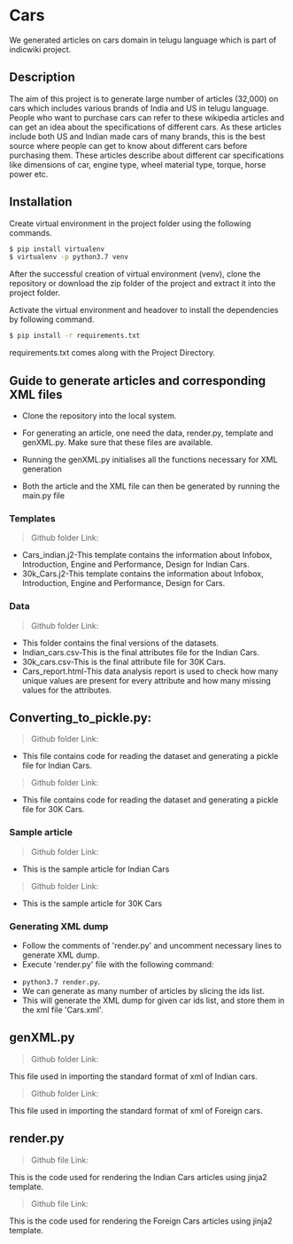 # Cars
We generated articles on cars domain in telugu language which is part of indicwiki project.
## Description
The aim of this project is to generate large number of articles (32,000) on cars which includes various brands of India and US in telugu language. People who want to purchase cars can refer to these wikipedia articles and can get an idea about the specifications of different cars. As these articles include both US and Indian made cars of many brands, this is the best source where people can get to know about different cars before purchasing them. These articles describe about different car specifications like dimensions of car, engine type, wheel material type, torque, horse power etc.
## Installation
Create virtual environment in the project folder using the following commands.

```bash
$ pip install virtualenv
$ virtualenv -p python3.7 venv
```
After the successful creation of virtual environment (venv), clone the repository or download the zip folder of the project and extract it into the project folder.

Activate the virtual environment and headover to install the dependencies by following command.
```bash
$ pip install -r requirements.txt
```
requirements.txt comes along with the Project Directory. 
## Guide to generate articles and corresponding XML files
* Clone the repository into the local system.

* For generating an article, one need the data, render.py, template and genXML.py. Make sure that these files are available.

* Running the genXML.py initialises all the functions necessary for XML generation

* Both the article and the XML file can then be generated by running the main.py file

### Templates
>Github folder Link:

* Cars_indian.j2-This template contains the information about Infobox, Introduction, Engine and Performance, Design for Indian Cars.
* 30k_Cars.j2-This template contains the information about Infobox, Introduction, Engine and Performance, Design for Cars.

### Data
>Github folder Link:
* This folder contains the final versions of the datasets.
* Indian_cars.csv-This is the final attributes file for the Indian Cars.
* 30k_cars.csv-This is the final attribute file for 30K Cars.
* Cars_report.html-This data analysis report is used to check how many unique values are present for every attribute and how many missing values for the attributes.

## Converting_to_pickle.py:
>Github folder Link:

* This file contains code for reading the dataset and generating a pickle file for Indian Cars.

>Github folder Link:

* This file contains code for reading the dataset and generating a pickle file for 30K Cars.

### Sample article
>Github folder Link:

* This is the sample article for Indian Cars

>Github folder Link:

* This is the sample article for 30K Cars

### Generating XML dump

* Follow the comments of 'render.py' and uncomment necessary lines to generate XML dump.
* Execute 'render.py'  file with the  following command:
- `python3.7 render.py`. 
- We can generate as many number of articles by slicing the ids list.
- This will generate the XML dump for given car ids list, and store them in the xml file 'Cars.xml'.
## genXML.py
> Github folder Link: 

This file used in importing the standard format of xml of Indian cars.
> Github folder Link: 

This file used in importing the standard format of xml of Foreign cars.
## render.py
>Github file Link:

This is the code used for rendering the Indian Cars articles using jinja2 template. 
>Github file Link:

This is the code used for rendering the Foreign Cars articles using jinja2 template.

